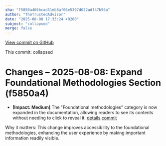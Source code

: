 ```yaml
---
sha: "f5850a466bcad51eb8af06e5397d622adf47b96a"
author: "TheTrustedAdvisor"
date: "2025-08-08 17:33:24 +0200"
subject: "collapsed"
merge: false
---
```


[View commit on GitHub](https://github.com/TheTrustedAdvisor/FabricAdoptionFramework/commit/f5850a466bcad51eb8af06e5397d622adf47b96a)

This commit: collapsed

# Changes – 2025-08-08: Expand Foundational Methodologies Section (f5850a4)

- **[Impact: Medium]** The "Foundational methodologies" category is now expanded in the documentation, allowing readers to see its contents without needing to click to reveal it. [details](/docs/about/changes/2025-08-08-collapsed) [commit](https://github.com/TheTrustedAdvisor/FabricAdoptionFramework/commit/f5850a466bcad51eb8af06e5397d622adf47b96a)

Why it matters: This change improves accessibility to the foundational methodologies, enhancing the user experience by making important information readily visible.
